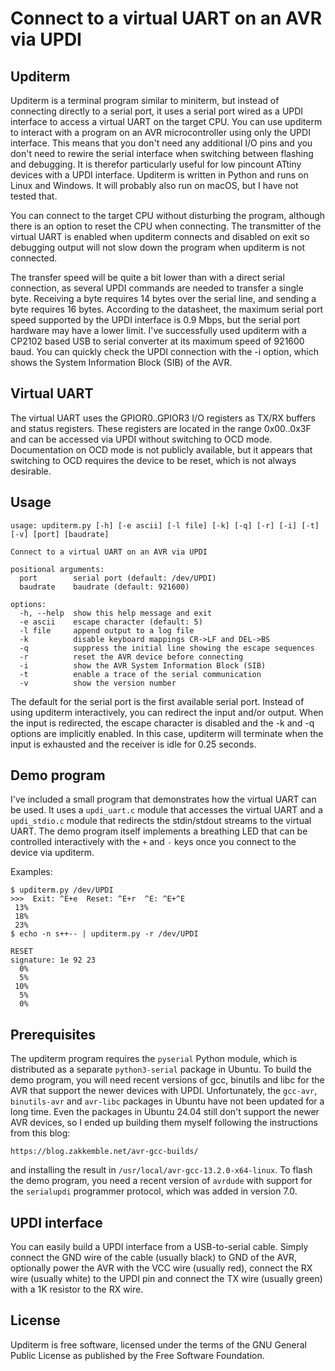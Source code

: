 # Connect to a virtual UART on an AVR via UPDI

## Upditerm

Upditerm is a terminal program similar to miniterm, but instead of
connecting directly to a serial port, it uses a serial port wired as a
UPDI interface to access a virtual UART on the target CPU.  You can
use upditerm to interact with a program on an AVR microcontroller
using only the UPDI interface. This means that you don't need any
additional I/O pins and you don't need to rewire the serial interface
when switching between flashing and debugging. It is therefor
particularly useful for low pincount ATtiny devices with a UPDI
interface. Upditerm is written in Python and runs on Linux and
Windows. It will probably also run on macOS, but I have not tested
that.

You can connect to the target CPU without disturbing the program,
although there is an option to reset the CPU when connecting. The
transmitter of the virtual UART is enabled when upditerm connects and
disabled on exit so debugging output will not slow down the program
when upditerm is not connected.

The transfer speed will be quite a bit lower than with a direct serial
connection, as several UPDI commands are needed to transfer a single
byte. Receiving a byte requires 14 bytes over the serial line, and
sending a byte requires 16 bytes. According to the datasheet, the
maximum serial port speed supported by the UPDI interface is 0.9 Mbps,
but the serial port hardware may have a lower limit. I've successfully
used upditerm with a CP2102 based USB to serial converter at its
maximum speed of 921600 baud. You can quickly check the UPDI
connection with the -i option, which shows the System Information
Block (SIB) of the AVR.

## Virtual UART

The virtual UART uses the GPIOR0..GPIOR3 I/O registers as TX/RX
buffers and status registers.  These registers are located in the
range 0x00..0x3F and can be accessed via UPDI without switching to OCD
mode. Documentation on OCD mode is not publicly available, but it
appears that switching to OCD requires the device to be reset, which
is not always desirable.

## Usage

```
usage: upditerm.py [-h] [-e ascii] [-l file] [-k] [-q] [-r] [-i] [-t] [-v] [port] [baudrate]

Connect to a virtual UART on an AVR via UPDI

positional arguments:
  port        serial port (default: /dev/UPDI)
  baudrate    baudrate (default: 921600)

options:
  -h, --help  show this help message and exit
  -e ascii    escape character (default: 5)
  -l file     append output to a log file
  -k          disable keyboard mappings CR->LF and DEL->BS
  -q          suppress the initial line showing the escape sequences
  -r          reset the AVR device before connecting
  -i          show the AVR System Information Block (SIB)
  -t          enable a trace of the serial communication
  -v          show the version number
```

The default for the serial port is the first available serial port.
Instead of using upditerm interactively, you can redirect the input
and/or output. When the input is redirected, the escape character is
disabled and the -k and -q options are implicitly enabled. In this
case, upditerm will terminate when the input is exhausted and the
receiver is idle for 0.25 seconds.

## Demo program

I've included a small program that demonstrates how the virtual UART
can be used. It uses a `updi_uart.c` module that accesses the
virtual UART and a `updi_stdio.c` module that redirects the
stdin/stdout streams to the virtual UART. The demo program itself
implements a breathing LED that can be controlled interactively with
the `+` and `-` keys once you connect to the device via upditerm.

Examples:

```
$ upditerm.py /dev/UPDI
>>>  Exit: ^E+e  Reset: ^E+r  ^E: ^E+^E
 13%
 18%
 23%
$ echo -n s++-- | upditerm.py -r /dev/UPDI

RESET
signature: 1e 92 23
  0%
  5%
 10%
  5%
  0%
```

## Prerequisites

The upditerm program requires the `pyserial` Python module, which
is distributed as a separate `python3-serial` package in Ubuntu.
To build the demo program, you will need recent versions of gcc,
binutils and libc for the AVR that support the newer devices with
UPDI.  Unfortunately, the `gcc-avr`, `binutils-avr` and `avr-libc`
packages in Ubuntu have not been updated for a long time. Even the
packages in Ubuntu 24.04 still don't support the newer AVR devices,
so I ended up building them myself following the instructions from
this blog:

    https://blog.zakkemble.net/avr-gcc-builds/

and installing the result in `/usr/local/avr-gcc-13.2.0-x64-linux`.
To flash the demo program, you need a recent version of `avrdude` with
support for the `serialupdi` programmer protocol, which was added in
version 7.0.

## UPDI interface

You can easily build a UPDI interface from a USB-to-serial cable.
Simply connect the GND wire of the cable (usually black) to GND of the
AVR, optionally power the AVR with the VCC wire (usually red), connect
the RX wire (usually white) to the UPDI pin and connect the TX wire
(usually green) with a 1K resistor to the RX wire.

## License

Upditerm is free software, licensed under the terms of the GNU General
Public License as published by the Free Software Foundation.

